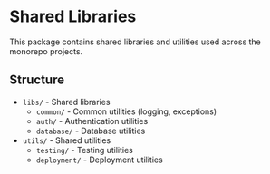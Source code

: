 # Shared Libraries

This package contains shared libraries and utilities used across the monorepo projects.

## Structure

- `libs/` - Shared libraries
  - `common/` - Common utilities (logging, exceptions)
  - `auth/` - Authentication utilities
  - `database/` - Database utilities
- `utils/` - Shared utilities
  - `testing/` - Testing utilities
  - `deployment/` - Deployment utilities